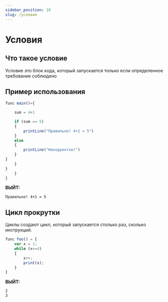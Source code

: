 ```yaml
---
sidebar_position: 10
slug: /условия
---
```


# Условия

## Что такое условие

Условие это блок кода, который запускается только если определенное требование соблюдено

## Пример использования

```jsx
func main()={

    sum = 4+1

    if (sum == 5)
    {
        printLine("Правильно! 4+1 = 5")
    }
    else
    {
        printLine("Некорректно!")
    }
}
    }
}
    }
}
```

**ВЫЙТ:**

`Правильно! 4+1 = 5`

## Цикл прокрутки

Циклы создают цикл, который запускается столько раз, сколько инструкций.

```jsx
func foo() = {
    var x = 1;
    while (x<=4)
    {
        x++;
        print(x);
    }
}
```

**ВЫЙТ:**

```
2
3
```
